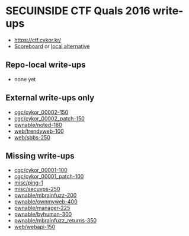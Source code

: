 # SECUINSIDE CTF Quals 2016 write-ups

* <https://ctf.cykor.kr/>
* [Scoreboard](https://ctf.cykor.kr/scoreboard) or [local alternative](TODOLOCAL)

## Repo-local write-ups

* none yet

## External write-ups only

* [cgc/cykor_00002-150](cgc/cykor_00002-150)
* [cgc/cykor_00002_patch-150](cgc/cykor_00002_patch-150)
* [pwnable/noted-180](pwnable/noted-180)
* [web/trendyweb-100](web/trendyweb-100)
* [web/sbbs-250](web/sbbs-250)

## Missing write-ups

* [cgc/cykor_00001-100](cgc/cykor_00001-100)
* [cgc/cykor_00001_patch-100](cgc/cykor_00001_patch-100)
* [misc/ping-1](misc/ping-1)
* [misc/secuvps-250](misc/secuvps-250)
* [pwnable/mbrainfuzz-200](pwnable/mbrainfuzz-200)
* [pwnable/ownmyweb-400](pwnable/ownmyweb-400)
* [pwnable/manager-225](pwnable/manager-225)
* [pwnable/byhuman-300](pwnable/byhuman-300)
* [pwnable/mbrainfuzz_returns-350](pwnable/mbrainfuzz_returns-350)
* [web/webapi-150](web/webapi-150)
